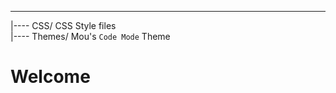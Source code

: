 --- 
 |---- CSS/             CSS Style files  
 |---- Themes/          Mou's `Code Mode` Theme 
 
 # Welcome
